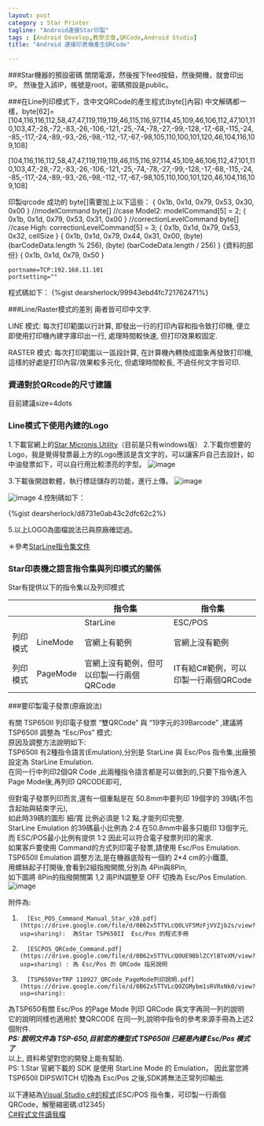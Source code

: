 ```yaml
---
layout: post
category : Star Printer 
tagline: "Android連接Star印製"
tags : [Android Develop,教學文章,QRCode,Android Studio]
title: "Android 連接印表機產生QRCode"

---
```

###Star機器的預設密碼
關閉電源，然後按下feed按鈕，然後開機，就會印出IP。
然後登入該IP，帳號是root，密碼預設是public。


###在Line列印模式下，含中文QRCode的產生程式(byte[]內容)
中文解碼都一樣，byte[62]=
[104,116,116,112,58,47,47,119,119,119,46,115,116,97,114,45,109,46,106,112,47,101,110,103,47,-28,-72,-83,-26,-106,-121,-25,-74,-78,-27,-99,-128,-17,-68,-115,-24,-85,-117,-24,-89,-93,-26,-98,-112,-17,-67,-98,105,110,100,101,120,46,104,116,109,108]


[104,116,116,112,58,47,47,119,119,119,46,115,116,97,114,45,109,46,106,112,47,101,110,103,47,-28,-72,-83,-26,-106,-121,-25,-74,-78,-27,-99,-128,-17,-68,-115,-24,-85,-117,-24,-89,-93,-26,-98,-112,-17,-67,-98,105,110,100,101,120,46,104,116,109,108]

印製qrcode 成功的
	byte[]需要加上以下這些：
	{ 0x1b, 0x1d, 0x79, 0x53, 0x30, 0x00 }  //modelCommand byte[]
			//case Model2:
			modelCommand[5] = 2;
	{ 0x1b, 0x1d, 0x79, 0x53, 0x31, 0x00 } //correctionLevelCommand byte[]
			//case High:
			correctionLevelCommand[5] = 3;
    { 0x1b, 0x1d, 0x79, 0x53, 0x32, cellSize }
	{ 0x1b, 0x1d, 0x79, 0x44, 0x31, 0x00, (byte) (barCodeData.length % 256), (byte) (barCodeData.length / 256) }
	{資料的部份}
	{ 0x1b, 0x1d, 0x79, 0x50 }
	
	
	portname=TCP:192.168.11.101
	portsetting=""
	
程式碼如下：
{%gist dearsherlock/99943ebd4fc721762471%}
	
###Line/Raster模式的差別	
兩者皆可印中文字.
 
LINE 模式: 每次打印範圍以行計算, 即發出一行的打印內容和指令致打印機, 便立即使用打印機內建字庫印出一行, 處理時間較快速, 但打印效果較固定.
 
RASTER 模式: 每次打印範圍以一區段計算, 在計算機內轉換成圖象再發致打印機, 這樣的好處是打印內容/效果較多元化, 但處理時間較長, 不過任何文字皆可印.

### 資通對於QRcode的尺寸建議

目前建議size=4dots

### Line模式下使用內建的Logo

1.下載官網上的[Star Micronis Utility](http://www.starmicronics.com/support/download.aspx?type=1&tabText=StarPRNT%20V2.2%20Lite%20for%20Windows%2064-bit%20Systems&path=DriverFolder\drvr\starprnt_v2.2_setup_64bit.zip&id=471&referrer=http://www.starmicronics.com/support/)（目前是只有windows版）
2.下載你想要的Logo，我是覺得發票最上方的Logo應該是含文字的，可以讓客戶自己去設計，如中油發票如下，可以自行用比較漂亮的字型。
![image](https://farm4.staticflickr.com/3952/15721043615_758e71832a_o.jpg)

3.下載後開啟軟體，執行標誌儲存的功能，進行上傳。
![image](https://farm4.staticflickr.com/3954/15721059065_36281640d1_o.png)

![image](https://farm4.staticflickr.com/3938/15101102854_2a822caa74_o.png)
4.控制碼如下：

{%gist dearsherlock/d8731e0ab43c2dfc62c2%}

5.以上LOGO為圖檔說法已與原廠確認過。

＊參考[StarLine指令集文件](https://drive.google.com/file/d/0B62x5TTVLcQ0NkxHaDVFbTItV1U/view?usp=sharing)

### Star印表機之語言指令集與列印模式的關係

Star有提供以下的指令集以及列印模式

|          |          | 指令集                                   | 指令集                               |
|----------|----------|------------------------------------------|--------------------------------------|
|          |          | StarLine                                 | ESC/POS                              |
| 列印模式 | LineMode | 官網上有範例                             | 官網上沒有範例                       |
| 列印模式 | PageMode | 官網上沒有範例，但可以印製一行兩個QRCode | IT有給C#範例，可以印製一行兩個QRCode |
 
	
###要印製電子發票(原廠說法)

有關 TSP650II 列印電子發票 “雙QRCode” 與 “19字元的39Barcode” ,建議將 TSP650II 調整為 “Esc/Pos” 模式:  
原因及調整方法說明如下:  
TSP650II 有2種指令語言(Emulation),分別是 StarLine 與 Esc/Pos 指令集,出廠預設定為 StarLine Emulation.  
在同一行中列印2個QR Code ,此兩種指令語言都是可以做到的,只要下指令進入 Page Mode後,再列印 QRCODE即可,  
 
但對電子發票列印而言,還有一個重點是在 50.8mm中要列印 19個字的 39碼(不包含起始與結束字元),  
如此時39碼的圖形 細/寬 比例必須是 1:2 點,才能列印完整.  
StarLine Emulation 的39碼最小比例為 2:4 在50.8mm中最多只能印 13個字元,  
 而 ESC/POS最小比例有提供 1:2 因此可以符合電子發票列印的需求.  
  如果客戶要使用 Command的方式列印電子發票,請使用 Esc/Pos Emulation.  
TSP650II Emulation 調整方法,是在機器底殼有一個約 2*4 cm的小鐵蓋,  
用螺絲起子打開後,會看到2組指撥開關,分別為 4Pin與8Pin,  
如下圖將 8Pin的指撥開關第 1,2 兩PIN調整至 OFF 切換為 Esc/Pos Emulation.  
![image](https://farm4.staticflickr.com/3949/15543581390_9edcee5843_o.jpg)

 
 附件為:  
1.       [Esc_POS_Command_Manual_Star_v20.pdf](https://drive.google.com/file/d/0B62x5TTVLcQ0LVF5MzFjVVZjb2s/view?usp=sharing):  為Star TSP650II  Esc/Pos 的程式手冊  
2.       [ESCPOS_QRCode_Command.pdf](https://drive.google.com/file/d/0B62x5TTVLcQ0UE9BblZCYlBTeXM/view?usp=sharing) : 為 Esc/Pos 的 QRCode 指另說明  
3.       [TSP650VerTRP 110927_QRCode_PageMode列印說明.pdf](https://drive.google.com/file/d/0B62x5TTVLcQ0ZGMybm1sRVRxNk0/view?usp=sharing):  
為TSP650有關 Esc/Pos 的Page Mode 列印 QRCode 與文字再同一列的說明  
它的說明同樣也適用於 雙QRCODE 在同一列,說明中指令的參考來源手冊為上述2個附件.  
***PS: 說明文件為 TSP-650,目前您的機型式 TSP650II 已經是內建 Esc/Pos 模式了***  
以上, 資料希望對您的開發上能有幫助.  
      PS: 1.Star 官網下載的 SDK 是使用 StarLine Mode 的 Emulation， 因此當您將 TSP650II DIPSWITCH 切換為 Esc/Pos  之後,SDK將無法正常列印輸出.  
      
      
以下連結為[Visual Studio c#的程式](https://drive.google.com/file/d/0B62x5TTVLcQ0VW5wSXAtbkRaQU0/view?usp=sharing)(ESC/POS 指令集，可印製一行兩個QRCode，解壓縮密碼:d12345)  
[C#程式文件讀我檔](https://drive.google.com/file/d/0B62x5TTVLcQ0T2U3OXdjaXRUZzA/view?usp=sharing)